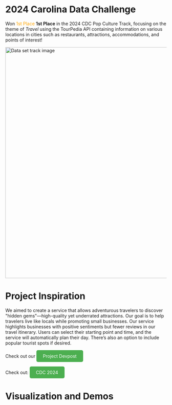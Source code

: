 #  2024 Carolina Data Challenge

Won <span style="color: orange;">1st Place</span> **1st Place** in the 2024 CDC Pop Culture Track, focusing on the theme of *Travel* using the TourPedia API containing information on various locations in cities such as restaurants, attractions, accommodations, and points of interest!

<img width="722" alt="Data set track image" src="https://github.com/user-attachments/assets/712df25e-3cfd-4cc0-9ff1-93f47bd2bb5c">

# Project Inspiration

We aimed to create a service that allows adventurous travelers to discover "hidden gems"—high-quality yet underrated attractions. Our goal is to help travelers live like locals while promoting small businesses. Our service highlights businesses with positive sentiments but fewer reviews in our travel itinerary. Users can select their starting point and time, and the service will automatically plan their day. There’s also an option to include popular tourist spots if desired.

Check out our 
<a href="https://devpost.com/software/optimizing-and-understanding-traveling-tourist-problem?ref_content=user-portfolio&ref_feature=in_progress" style="display:inline-block; background-color:#4CAF50; color:white; padding:10px 20px; text-align:center; text-decoration:none; border-radius:5px;">Project Devpost</a>

Check out: <a href="https://cdc.cs.unc.edu/" style="display:inline-block; background-color:#4CAF50; color:white; padding:10px 20px; text-align:center; text-decoration:none; border-radius:5px;">CDC 2024</a>


# Visualization and Demos

